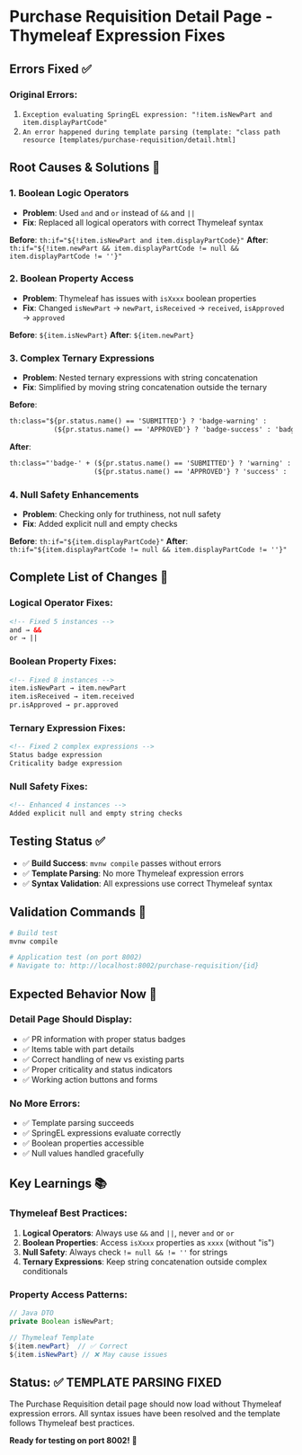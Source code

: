 # Purchase Requisition Detail Page - Thymeleaf Expression Fixes

## Errors Fixed ✅

### **Original Errors**:
1. `Exception evaluating SpringEL expression: "!item.isNewPart and item.displayPartCode"`
2. `An error happened during template parsing (template: "class path resource [templates/purchase-requisition/detail.html]`

## Root Causes & Solutions 🔧

### **1. Boolean Logic Operators**
- **Problem**: Used `and` and `or` instead of `&&` and `||`
- **Fix**: Replaced all logical operators with correct Thymeleaf syntax

**Before**: `th:if="${!item.isNewPart and item.displayPartCode}"`
**After**: `th:if="${!item.newPart && item.displayPartCode != null && item.displayPartCode != ''}"`

### **2. Boolean Property Access**
- **Problem**: Thymeleaf has issues with `isXxxx` boolean properties
- **Fix**: Changed `isNewPart` → `newPart`, `isReceived` → `received`, `isApproved` → `approved`

**Before**: `${item.isNewPart}`
**After**: `${item.newPart}`

### **3. Complex Ternary Expressions**
- **Problem**: Nested ternary expressions with string concatenation
- **Fix**: Simplified by moving string concatenation outside the ternary

**Before**: 
```html
th:class="${pr.status.name() == 'SUBMITTED'} ? 'badge-warning' : 
           (${pr.status.name() == 'APPROVED'} ? 'badge-success' : 'badge-primary')"
```

**After**:
```html
th:class="'badge-' + (${pr.status.name() == 'SUBMITTED'} ? 'warning' : 
                     (${pr.status.name() == 'APPROVED'} ? 'success' : 'primary'))"
```

### **4. Null Safety Enhancements**
- **Problem**: Checking only for truthiness, not null safety
- **Fix**: Added explicit null and empty checks

**Before**: `th:if="${item.displayPartCode}"`
**After**: `th:if="${item.displayPartCode != null && item.displayPartCode != ''}"`

## Complete List of Changes 📝

### **Logical Operator Fixes**:
```html
<!-- Fixed 5 instances -->
and → &&
or → ||
```

### **Boolean Property Fixes**:
```html
<!-- Fixed 8 instances -->
item.isNewPart → item.newPart
item.isReceived → item.received
pr.isApproved → pr.approved
```

### **Ternary Expression Fixes**:
```html
<!-- Fixed 2 complex expressions -->
Status badge expression
Criticality badge expression
```

### **Null Safety Fixes**:
```html
<!-- Enhanced 4 instances -->
Added explicit null and empty string checks
```

## Testing Status ✅

- ✅ **Build Success**: `mvnw compile` passes without errors
- ✅ **Template Parsing**: No more Thymeleaf expression errors
- ✅ **Syntax Validation**: All expressions use correct Thymeleaf syntax

## Validation Commands 🧪

```bash
# Build test
mvnw compile

# Application test (on port 8002)
# Navigate to: http://localhost:8002/purchase-requisition/{id}
```

## Expected Behavior Now 🎯

### **Detail Page Should Display**:
- ✅ PR information with proper status badges
- ✅ Items table with part details
- ✅ Correct handling of new vs existing parts
- ✅ Proper criticality and status indicators
- ✅ Working action buttons and forms

### **No More Errors**:
- ✅ Template parsing succeeds
- ✅ SpringEL expressions evaluate correctly
- ✅ Boolean properties accessible
- ✅ Null values handled gracefully

## Key Learnings 📚

### **Thymeleaf Best Practices**:
1. **Logical Operators**: Always use `&&` and `||`, never `and` or `or`
2. **Boolean Properties**: Access `isXxxx` properties as `xxxx` (without "is")
3. **Null Safety**: Always check `!= null && != ''` for strings
4. **Ternary Expressions**: Keep string concatenation outside complex conditionals

### **Property Access Patterns**:
```java
// Java DTO
private Boolean isNewPart;

// Thymeleaf Template
${item.newPart}  // ✅ Correct
${item.isNewPart} // ❌ May cause issues
```

## Status: ✅ **TEMPLATE PARSING FIXED**

The Purchase Requisition detail page should now load without Thymeleaf expression errors. All syntax issues have been resolved and the template follows Thymeleaf best practices.

**Ready for testing on port 8002!** 🚀